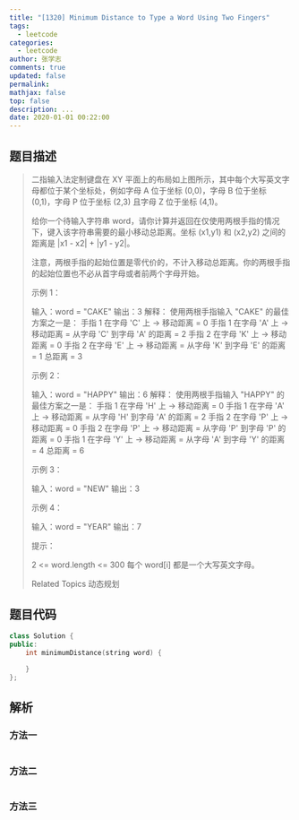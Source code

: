 ```yaml
---
title: "[1320] Minimum Distance to Type a Word Using Two Fingers"
tags:
  - leetcode
categories:
  - leetcode
author: 张学志
comments: true
updated: false
permalink:
mathjax: false
top: false
description: ...
date: 2020-01-01 00:22:00
---
```


## 题目描述

> 
> 
> 二指输入法定制键盘在 XY 平面上的布局如上图所示，其中每个大写英文字母都位于某个坐标处，例如字母 A 位于坐标 (0,0)，字母 B 位于坐标 (0,1)，字母 P 位于坐标 (2,3) 且字母 Z 位于坐标 (4,1)。 
> 
> 给你一个待输入字符串 word，请你计算并返回在仅使用两根手指的情况下，键入该字符串需要的最小移动总距离。坐标 (x1,y1) 和 (x2,y2) 之间的距离是 |x1 - x2| + |y1 - y2|。 
> 
> 注意，两根手指的起始位置是零代价的，不计入移动总距离。你的两根手指的起始位置也不必从首字母或者前两个字母开始。 
> 
> 
> 
> 示例 1： 
> 
> 输入：word = "CAKE"
> 输出：3
> 解释： 
> 使用两根手指输入 "CAKE" 的最佳方案之一是： 
> 手指 1 在字母 'C' 上 -> 移动距离 = 0 
> 手指 1 在字母 'A' 上 -> 移动距离 = 从字母 'C' 到字母 'A' 的距离 = 2 
> 手指 2 在字母 'K' 上 -> 移动距离 = 0 
> 手指 2 在字母 'E' 上 -> 移动距离 = 从字母 'K' 到字母 'E' 的距离  = 1 
> 总距离 = 3
> 
> 
> 示例 2： 
> 
> 输入：word = "HAPPY"
> 输出：6
> 解释： 
> 使用两根手指输入 "HAPPY" 的最佳方案之一是：
> 手指 1 在字母 'H' 上 -> 移动距离 = 0
> 手指 1 在字母 'A' 上 -> 移动距离 = 从字母 'H' 到字母 'A' 的距离 = 2
> 手指 2 在字母 'P' 上 -> 移动距离 = 0
> 手指 2 在字母 'P' 上 -> 移动距离 = 从字母 'P' 到字母 'P' 的距离 = 0
> 手指 1 在字母 'Y' 上 -> 移动距离 = 从字母 'A' 到字母 'Y' 的距离 = 4
> 总距离 = 6
> 
> 
> 示例 3： 
> 
> 输入：word = "NEW"
> 输出：3
> 
> 
> 示例 4： 
> 
> 输入：word = "YEAR"
> 输出：7
> 
> 
> 
> 
> 提示： 
> 
> 
> 2 <= word.length <= 300 
> 每个 word[i] 都是一个大写英文字母。 
> 
> Related Topics 动态规划

## 题目代码

```cpp
class Solution {
public:
    int minimumDistance(string word) {
        
    }
};
```

## 解析

### 方法一

```cpp

```

### 方法二

```cpp

```

### 方法三

```cpp

```

